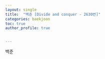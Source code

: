 ```yaml
---
layout: single
title:  "백준 [Divide and conquer - 2630번]"
categories: baekjoon
toc: true
author_profile: true


---
```


백준